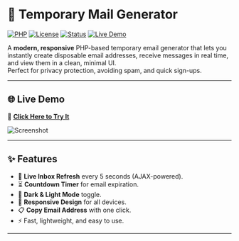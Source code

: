 # 📧 Temporary Mail Generator

[![PHP](https://img.shields.io/badge/PHP-8.0%2B-blue?logo=php&logoColor=white)](https://www.php.net/)
[![License](https://img.shields.io/badge/License-MIT-green.svg)](LICENSE)
[![Status](https://img.shields.io/badge/Status-Active-success)]()
[![Live Demo](https://img.shields.io/badge/Live_Demo-Online-brightgreen?logo=githubpages)](https://diljith-kp.github.io/Diljith-kp/Temporary-Mail-Generator/)

A **modern, responsive** PHP-based temporary email generator that lets you instantly create disposable email addresses, receive messages in real time, and view them in a clean, minimal UI.  
Perfect for privacy protection, avoiding spam, and quick sign-ups.

---

## 🌐 Live Demo
🔗 **[Click Here to Try It](https://diljith-kp.github.io/Diljith-kp/Temporary-Mail-Generator/)**

![Screenshot](https://i.ibb.co/bgRdrtDP/Screenshot-2025-08-15-023126.png)

---

## ✨ Features
- 🔄 **Live Inbox Refresh** every 5 seconds (AJAX-powered).
- ⏳ **Countdown Timer** for email expiration.
- 🌙 **Dark & Light Mode** toggle.
- 📱 **Responsive Design** for all devices.
- 📋 **Copy Email Address** with one click.
- ⚡ Fast, lightweight, and easy to use.

---
